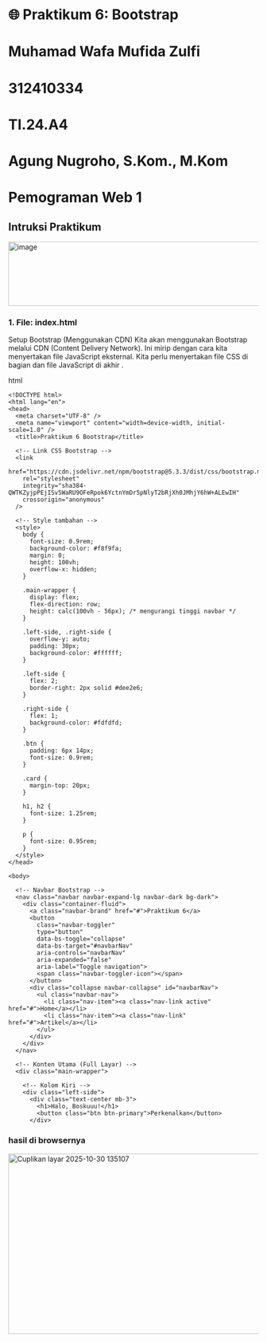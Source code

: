 # 🌐 Praktikum 6: Bootstrap
# Muhamad Wafa Mufida Zulfi
# 312410334
# TI.24.A4
# Agung Nugroho, S.Kom., M.Kom
# Pemograman Web 1

## Intruksi Praktikum
<img width="586" height="129" alt="image" src="https://github.com/user-attachments/assets/00a4e263-6e60-4684-91da-16d9575fbfdd" />

### 1. File: index.html
Setup Bootstrap (Menggunakan CDN)
Kita akan menggunakan Bootstrap melalui CDN (Content Delivery Network). Ini mirip dengan cara kita menyertakan file JavaScript eksternal. Kita perlu menyertakan file CSS di bagian <head> dan file JavaScript di akhir <body>.

html
```
<!DOCTYPE html>
<html lang="en">
<head>
  <meta charset="UTF-8" />
  <meta name="viewport" content="width=device-width, initial-scale=1.0" />
  <title>Praktikum 6 Bootstrap</title>

  <!-- Link CSS Bootstrap -->
  <link 
    href="https://cdn.jsdelivr.net/npm/bootstrap@5.3.3/dist/css/bootstrap.min.css" 
    rel="stylesheet"
    integrity="sha384-QWTKZyjpPEjISv5WaRU9OFeRpok6YctnYmDr5pNlyT2bRjXh0JMhjY6hW+ALEwIH" 
    crossorigin="anonymous"
  />

  <!-- Style tambahan -->
  <style>
    body {
      font-size: 0.9rem;
      background-color: #f8f9fa;
      margin: 0;
      height: 100vh;
      overflow-x: hidden;
    }

    .main-wrapper {
      display: flex;
      flex-direction: row;
      height: calc(100vh - 56px); /* mengurangi tinggi navbar */
    }

    .left-side, .right-side {
      overflow-y: auto;
      padding: 30px;
      background-color: #ffffff;
    }

    .left-side {
      flex: 2;
      border-right: 2px solid #dee2e6;
    }

    .right-side {
      flex: 1;
      background-color: #fdfdfd;
    }

    .btn {
      padding: 6px 14px;
      font-size: 0.9rem;
    }

    .card {
      margin-top: 20px;
    }

    h1, h2 {
      font-size: 1.25rem;
    }

    p {
      font-size: 0.95rem;
    }
  </style>
</head>

<body>

  <!-- Navbar Bootstrap -->
  <nav class="navbar navbar-expand-lg navbar-dark bg-dark">
    <div class="container-fluid">
      <a class="navbar-brand" href="#">Praktikum 6</a>
      <button 
        class="navbar-toggler" 
        type="button" 
        data-bs-toggle="collapse" 
        data-bs-target="#navbarNav"
        aria-controls="navbarNav" 
        aria-expanded="false" 
        aria-label="Toggle navigation">
        <span class="navbar-toggler-icon"></span>
      </button>
      <div class="collapse navbar-collapse" id="navbarNav">
        <ul class="navbar-nav">
          <li class="nav-item"><a class="nav-link active" href="#">Home</a></li>
          <li class="nav-item"><a class="nav-link" href="#">Artikel</a></li>
        </ul>
      </div>
    </div>
  </nav>

  <!-- Konten Utama (Full Layar) -->
  <div class="main-wrapper">

    <!-- Kolom Kiri -->
    <div class="left-side">
      <div class="text-center mb-3">
        <h1>Halo, Boskuuu!</h1>
        <button class="btn btn-primary">Perkenalkan</button>
      </div>
```
### hasil di browsernya
<img width="1902" height="362" alt="Cuplikan layar 2025-10-30 135107" src="https://github.com/user-attachments/assets/726753d6-a415-447b-a208-0b216a438072" />
